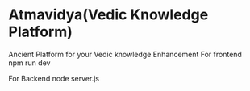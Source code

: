 # Atmavidya(Vedic Knowledge Platform)

Ancient  Platform  for your Vedic knowledge Enhancement 
For frontend   
npm run dev 

For Backend 
node server.js
